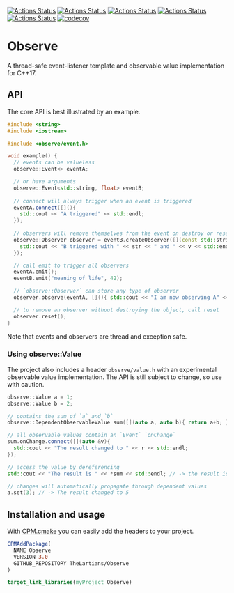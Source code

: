 [![Actions Status](https://github.com/TheLartians/Observe/workflows/MacOS/badge.svg)](https://github.com/TheLartians/Observe/actions)
[![Actions Status](https://github.com/TheLartians/Observe/workflows/Windows/badge.svg)](https://github.com/TheLartians/Observe/actions)
[![Actions Status](https://github.com/TheLartians/Observe/workflows/Ubuntu/badge.svg)](https://github.com/TheLartians/Observe/actions)
[![Actions Status](https://github.com/TheLartians/Observe/workflows/Style/badge.svg)](https://github.com/TheLartians/Observe/actions)
[![Actions Status](https://github.com/TheLartians/Observe/workflows/Install/badge.svg)](https://github.com/TheLartians/Observe/actions)
[![codecov](https://codecov.io/gh/TheLartians/Observe/branch/master/graph/badge.svg)](https://codecov.io/gh/TheLartians/Observe)

# Observe

A thread-safe event-listener template and observable value implementation for C++17.

## API

The core API is best illustrated by an example.

```cpp
#include <string>
#include <iostream>

#include <observe/event.h>

void example() {
  // events can be valueless
  observe::Event<> eventA;

  // or have arguments
  observe::Event<std::string, float> eventB;
  
  // connect will always trigger when an event is triggered
  eventA.connect([](){
    std::cout << "A triggered" << std::endl;
  });
  
  // observers will remove themselves from the event on destroy or reset
  observe::Observer observer = eventB.createObserver([](const std::string &str, float v){ 
    std::cout << "B triggered with " << str << " and " << v << std::endl;
  });

  // call emit to trigger all observers
  eventA.emit();
  eventB.emit("meaning of life", 42);

  // `observe::Observer` can store any type of observer
  observer.observe(eventA, [](){ std::cout << "I am now observing A" << std::endl; });

  // to remove an observer without destroying the object, call reset
  observer.reset();
}
```

Note that events and observers are thread and exception safe. 

### Using observe::Value

The project also includes a header `observe/value.h` with an experimental observable value implementation.
The API is still subject to change, so use with caution.

```cpp
observe::Value a = 1;
observe::Value b = 2;

// contains the sum of `a` and `b`
observe::DependentObservableValue sum([](auto a, auto b){ return a+b; },a,b);

// all observable values contain an `Event` `onChange`
sum.onChange.connect([](auto &v){ 
  std::cout << "The result changed to " << r << std::endl;
});

// access the value by dereferencing
std::cout << "The result is " << *sum << std::endl; // -> the result is 3

// changes will automatically propagate through dependent values
a.set(3); // -> The result changed to 5
```

## Installation and usage

With [CPM.cmake](https://github.com/TheLartians/CPM) you can easily add the headers to your project.

```cmake
CPMAddPackage(
  NAME Observe
  VERSION 3.0
  GITHUB_REPOSITORY TheLartians/Observe
)

target_link_libraries(myProject Observe)
```

